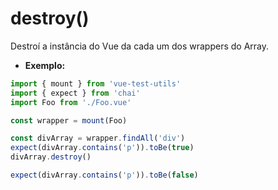 # destroy()

Destroí a instância do Vue da cada um dos wrappers do Array.

- **Exemplo:**

```js
import { mount } from 'vue-test-utils'
import { expect } from 'chai'
import Foo from './Foo.vue'

const wrapper = mount(Foo)

const divArray = wrapper.findAll('div')
expect(divArray.contains('p')).toBe(true)
divArray.destroy()

expect(divArray.contains('p')).toBe(false)
```
